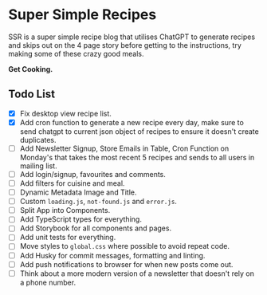 # Super Simple Recipes

SSR is a super simple recipe blog that utilises ChatGPT to generate recipes and skips out on the 4 page story before getting to the instructions, try making some of these crazy good meals.

**Get Cooking.**

## Todo List

- [x] Fix desktop view recipe list.
- [x] Add cron function to generate a new recipe every day, make sure to send chatgpt to current json object of recipes to ensure it doesn't create duplicates.
- [ ] Add Newsletter Signup, Store Emails in Table, Cron Function on Monday's that takes the most recent 5 recipes and sends to all users in mailing list.
- [ ] Add login/signup, favourites and comments.
- [ ] Add filters for cuisine and meal.
- [ ] Dynamic Metadata Image and Title.
- [ ] Custom `loading.js`, `not-found.js` and `error.js`.
- [ ] Split App into Components.
- [ ] Add TypeScript types for everything.
- [ ] Add Storybook for all components and pages.
- [ ] Add unit tests for everything.
- [ ] Move styles to `global.css` where possible to avoid repeat code.
- [ ] Add Husky for commit messages, formatting and linting.
- [ ] Add push notifications to browser for when new posts come out.
- [ ] Think about a more modern version of a newsletter that doesn't rely on a phone number.
